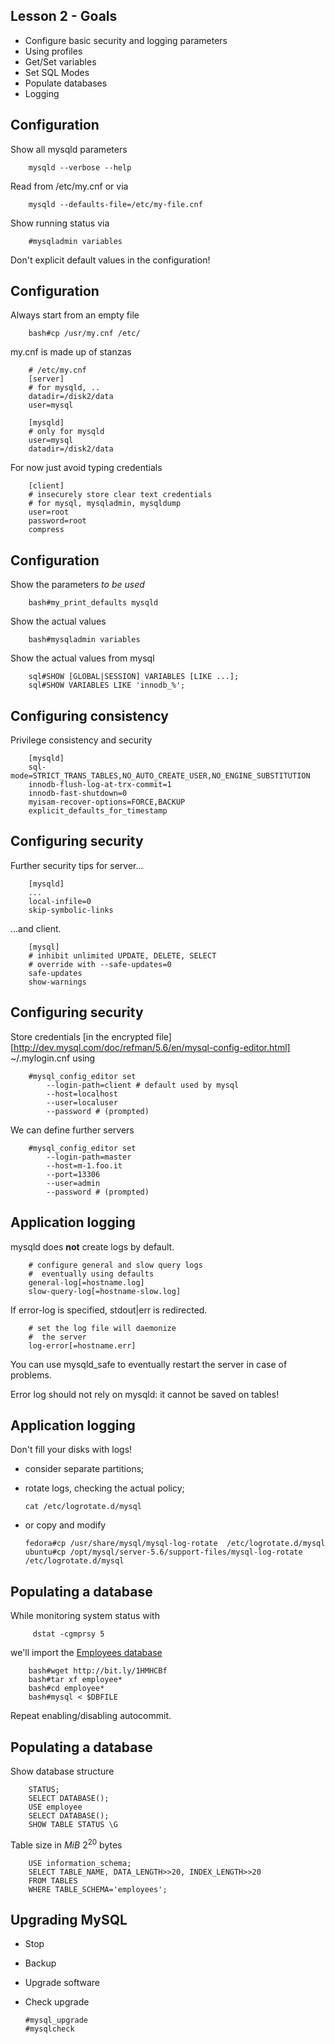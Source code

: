 ## Lesson 2 - Goals

- Configure basic security and logging parameters
- Using profiles
- Get/Set variables
- Set SQL Modes 
- Populate databases
- Logging

    
    
## Configuration
Show all mysqld parameters
    
        mysqld --verbose --help
    
    
Read from /etc/my.cnf or via

        mysqld --defaults-file=/etc/my-file.cnf
    
Show running status via

        #mysqladmin variables

Don't explicit default values in the configuration!
     
## Configuration
Always start from an empty file

        bash#cp /usr/my.cnf /etc/

my.cnf is made up of stanzas

        # /etc/my.cnf
        [server]
        # for mysqld, ..
        datadir=/disk2/data
        user=mysql

        [mysqld]
        # only for mysqld
        user=mysql
        datadir=/disk2/data


For now just avoid typing credentials

        [client]
        # insecurely store clear text credentials
        # for mysql, mysqladmin, mysqldump
        user=root
        password=root
        compress
        
    
## Configuration
Show the parameters *to be used*

        bash#my_print_defaults mysqld
        
Show the actual values

        bash#mysqladmin variables
        
Show the actual values from mysql
      
        sql#SHOW [GLOBAL|SESSION] VARIABLES [LIKE ...];
        sql#SHOW VARIABLES LIKE 'innodb_%';
        

## Configuring consistency
Privilege consistency and security

        [mysqld]
        sql-mode=STRICT_TRANS_TABLES,NO_AUTO_CREATE_USER,NO_ENGINE_SUBSTITUTION
        innodb-flush-log-at-trx-commit=1
        innodb-fast-shutdown=0
        myisam-recover-options=FORCE,BACKUP
        explicit_defaults_for_timestamp

        
## Configuring security
Further security tips for server...

        [mysqld]
        ...
        local-infile=0
        skip-symbolic-links
   
...and client.
   
        [mysql]
        # inhibit unlimited UPDATE, DELETE, SELECT
        # override with --safe-updates=0
        safe-updates
        show-warnings

## Configuring security
Store credentials [in the encrypted file][http://dev.mysql.com/doc/refman/5.6/en/mysql-config-editor.html] 
~/.mylogin.cnf using

        #mysql_config_editor set 
            --login-path=client # default used by mysql 
            --host=localhost 
            --user=localuser 
            --password # (prompted)

We can define further servers

        #mysql_config_editor set
            --login-path=master
            --host=m-1.foo.it
            --port=13306
            --user=admin
            --password # (prompted)
        
## Application logging
mysqld does **not** create logs by default.
        
        # configure general and slow query logs
        #  eventually using defaults
        general-log[=hostname.log]
        slow-query-log[=hostname-slow.log]

If error-log is specified, stdout|err is redirected.

        # set the log file will daemonize
        #  the server
        log-error[=hostname.err]
        
You can use mysqld_safe to eventually restart the server
in case of problems.

Error log should not rely on mysqld: it cannot be saved on tables!


## Application logging
Don't fill your disks with logs!

  - consider separate partitions;
  - rotate logs, checking the actual policy;
  
        cat /etc/logrotate.d/mysql

  - or copy and modify

        fedora#cp /usr/share/mysql/mysql-log-rotate  /etc/logrotate.d/mysql
        ubuntu#cp /opt/mysql/server-5.6/support-files/mysql-log-rotate /etc/logrotate.d/mysql

      
## Populating a database
While monitoring system status with
 
         dstat -cgmprsy 5
    
we'll import the [Employees database](http://bit.ly/1HMHCBf)

        bash#wget http://bit.ly/1HMHCBf    
        bash#tar xf employee*
        bash#cd employee*
        bash#mysql < $DBFILE
        
Repeat enabling/disabling autocommit.


## Populating a database
Show database structure 

        STATUS;
        SELECT DATABASE();
        USE employee
        SELECT DATABASE();
        SHOW TABLE STATUS \G
        
Table size in $MiB$ $2^{20}$ bytes

        USE information_schema;
        SELECT TABLE_NAME, DATA_LENGTH>>20, INDEX_LENGTH>>20 
        FROM TABLES
        WHERE TABLE_SCHEMA='employees';
        

        
## Upgrading MySQL

  - Stop
  - Backup
  - Upgrade software
  - Check upgrade
    
        #mysql_upgrade
        #mysqlcheck

     
     
        
